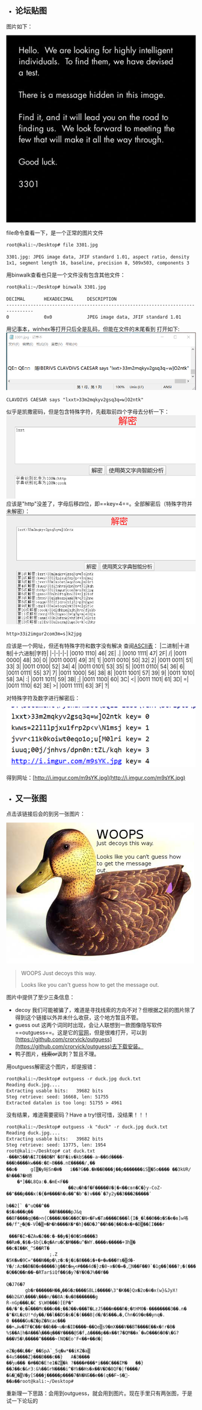 - ## 论坛贴图
图片如下：

![3301](./images/3301.jpg)

file命令查看一下，是一个正常的图片文件
```shell
root@kali:~/Desktop# file 3301.jpg 

3301.jpg: JPEG image data, JFIF standard 1.01, aspect ratio, density 1x1, segment length 16, baseline, precision 8, 509x503, components 3
```

用binwalk查看也只是一个文件没有包含其他文件：

```shell
root@kali:~/Desktop# binwalk 3301.jpg 

DECIMAL       HEXADECIMAL     DESCRIPTION
--------------------------------------------------------------------------------
0             0x0             JPEG image data, JFIF standard 1.01

```


用记事本，winhex等打开只后全是乱码，但能在文件的末尾看到
打开如下:
![记事本打开](./images/1.png)

```
CLAVDIVS CAESAR says "lxxt>33m2mqkyv2gsq3q=w]O2ntk"
```

似乎是凯撒密码，但是包含特殊字符，先截取前四个字母去分析一下：
![decode1](./images/decode1.png)
应该是"http"没差了，字母后移四位，即==key=4==。全部解密后（特殊字符并未解密）：
![decode2](./images/decode2.png)

```
http>33i2imgur2com3m=s]k2jpg
```

应该是一个网址，但还有特殊字符和数字没有解决
查阅[ASCII表](http://ascii.911cha.com/)：
|二进制|十进制|十六进制|字符|
|-|-|-|-|
|0010 1110|     46|     2E|     .|
|0010 1111| 	47| 	2F| 	/|
|0011 0000| 	48| 	30| 	0|
|0011 0001| 	49| 	31| 	1|
|0011 0010| 	50| 	32| 	2|
|0011 0011| 	51| 	33| 	3|
|0011 0100| 	52| 	34| 	4|
|0011 0101| 	53| 	35| 	5|
|0011 0110| 	54| 	36| 	6|
|0011 0111| 	55| 	37| 	7|
|0011 1000| 	56| 	38| 	8|
|0011 1001| 	57| 	39| 	9|
|0011 1010| 	58| 	3A| 	:|
|0011 1011| 	59| 	3B| 	;|
|0011 1100| 	60| 	3C| 	<|
|0011 1101| 	61| 	3D| 	=|
|0011 1110| 	62| 	3E| 	>|
|0011 1111| 	63| 	3F| 	?|

对特殊字符及数字进行解密后：

![decode](./images/python.png)

得到网址：[http://i.imgur.com/m9sYK.jpg](http://i.imgur.com/m9sYK.jpg)

- ## 又一张图
点击该链接后会的到另一张图片：

![duck](./images/duck.jpg)

> WOOPS
> Just decoys this way.
> 
> Looks like you can't guess how to get the message out.

图片中提供了至少三条信息：
- decoy
我们可能被骗了，难道是寻找线索的方向不对？但根据之前的图片除了得到这个链接以外并未什么收获，这个地方暂且不管。
- guess out 
这两个词同时出现，会让人联想到一款图像隐写软件==outguess==。这是它的[官网](http://www.outguess.org/)，但是很难打开，可以到[https://github.com/crorvick/outguess](https://github.com/crorvick/outguess)去下载安装。
- 鸭子图片，~~线索or~~讽刺？暂且不理。

用outguess解密这个图片，却是报错：
```shell
root@kali:~/Desktop# outguess -r duck.jpg duck.txt
Reading duck.jpg....
Extracting usable bits:   39682 bits
Steg retrieve: seed: 16668, len: 51755
Extracted datalen is too long: 51755 > 4961

```
没有结果，难道需要密码？Have a try!很可惜，没结果！！！
```shell
root@kali:~/Desktop# outguess -k "duck" -r duck.jpg duck.txt 
Reading duck.jpg....
Extracting usable bits:   39682 bits
Steg retrieve: seed: 13775, len: 1954
root@kali:~/Desktop# cat duck.txt 
-���K5��%�I7E��B�M`�8F�iv�kbS���-a~��6d����-���b����kw���:�E~B���.nE�����/,��
��o�     g[▒�y䀰Sn�W�   i��?G��.�W��B���j��p�������iS▒�5o���� ��3kUR/�h���7�H瘱
    �*]��L8Qa:�.�mЕ<F��
                       ��zu�h�f�F�����V�|�<��cвn�C�}y-CoZ-��"���p���x(�{�#����h�u��^�b'�)v���`�7y2y��3���2�����ٴ
                                                                                                                b��2[` �"uQ��^��
�$�a���q��      ��R�����pJ&q
��8F����q@��>n{C����U��G��ϑC�N<�Fw�Ta����E���l{I�_�l��0��३�S�e�в]w咯��/f"ݲ�@�-VŎ�▒+�Ի�h����X�*�h}��D�J^��h��|��b�х�+�D▒��[I���r

 ���F�I>�ZAw�J��:�-��y�}�0�Sm����3 ��Rӕ�,�$�ށ$b{L�q�Aru�C�M���u^�WY.����v�����+Ǝh▒�
��c�I��K_^S��RT�
                ;.Z
�5K�w�9C="���N��p�\z�:�j�i�8���i�+�+�w���Ys�▒d�-Y�/:Az��B�B�e�����)ġ��t�ԣ<#���4d�}z�8~x�׾,�=�0N��F��9`�1g��]���?;�(����A�<���U�a���<�l��H�F��4��_���V6���qT׾��g��m�tz³B�P�Dx▒=3�v�[����l�8=�PmB�A�#^l�,R�V7(j��!�Q��Q��n��~�RTar$iQf��$�y?�Y�0�J%��Y��

Q�J76�7
       gb�r������H��ߩ��G�z����SBLi�����\3"�K��}Qx�2o�ѿ�x(w}&JyX!��b2&X\����\���n/��8A:�u�8�������g
Ŕ-nGp���L�C $\W0���)[EP�"
��/�'�;�ǖ���Mc���o��;��J��v���T�LzJ5���m���Ռ�;�tHM0�-��������3��.n� �"�XL�zU!*dy��/��l��DS�s�[�(���B|d�/�S���ٺ�,Ċhn�G9�e��yոq�.
0 �����Gu�Z�pZ�Ncac��� ��+ڦw�TF�C��г��b��~u�n�ID����~��Qe▒s9�mX���V��BT����E��x�!r�B�
%$��A|h�A���Ⲗ���q���Y����@S�f,ߡ����p��x��t7�QM��x`�wD���6�0�\�G?���V5�\�����^�����~(NQ�Eo'F<��+��d�|
                                                                                                    eZ�p��L��r_��SpⲀ`_5q�w*��iKZ�a▒
�4uS����Z}���B���c��}   A�3����
��½u��� �#��D�E!e1�Z▒�k ?����#���*i���C���IM�   ��}��J��c�&r3:&%��GrN����i^�Yҟ��Hs�x��V�D�8QF�|f����/�&�΢�▒V�y[S���j�����p����7�N�NБ��e��(q��F~$�-��a��root@kali:~/Desktop# 

```

重新理一下思路：会用到outguess，就会用到图片。现在手里只有两张图，于是试一下论坛的



